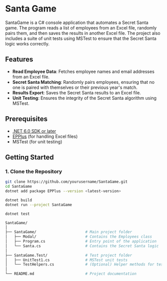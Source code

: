 # Santa Game

SantaGame is a C# console application that automates a Secret Santa game. The program reads a list of employees from an Excel file, randomly pairs them, and then saves the results in another Excel file. The project also includes a suite of unit tests using MSTest to ensure that the Secret Santa logic works correctly.

## Features

- **Read Employee Data**: Fetches employee names and email addresses from an Excel file.
- **Secret Santa Matching**: Randomly pairs employees, ensuring that no one is paired with themselves or their previous year's match.
- **Results Export**: Saves the Secret Santa results to an Excel file.
- **Unit Testing**: Ensures the integrity of the Secret Santa algorithm using MSTest.

## Prerequisites

- [.NET 6.0 SDK or later](https://dotnet.microsoft.com/download/dotnet/6.0)
- [EPPlus](https://www.nuget.org/packages/EPPlus) (for handling Excel files)
- MSTest (for unit testing)

## Getting Started

### 1. Clone the Repository

```bash
git clone https://github.com/yourusername/SantaGame.git
cd SantaGame
dotnet add package EPPlus --version <latest-version>

dotnet build
dotnet run --project SantaGame

dotnet test

SantaGame/
│
├── SantaGame/                      # Main project folder
│   ├── Modal/                      # Contains the Employees class
│   ├── Program.cs                  # Entry point of the application
│   └── Santa.cs                    # Contains the Secret Santa logic
│
├── SantaGame.Test/                 # Test project folder
│   ├── UnitTest1.cs                # MSTest unit tests
│   └── TestHelpers.cs              # (Optional) Helper methods for tests
│
└── README.md                       # Project documentation
